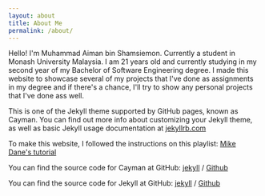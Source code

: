 ```yaml
---
layout: about
title: About Me
permalink: /about/
---
```

Hello! I'm Muhammad Aiman bin Shamsiemon. Currently a student in Monash University
Malaysia. I am 21 years old and currently studying in my second year of my
Bachelor of Software Engineering degree. I made this website to showcase several
of my projects that I've done as assignments in my degree and if there's a chance,
I'll try to show any personal projects that I've done ass well.

This is one of the Jekyll theme supported by GitHub pages, known as Cayman.
You can find out more info about customizing your Jekyll theme, as well as basic
Jekyll usage documentation at [jekyllrb.com](https://jekyllrb.com/)

To make this website, I followed the instructions on this playlist:
[Mike Dane's tutorial](https://www.youtube.com/playlist?list=PLLAZ4kZ9dFpOPV5C5Ay0pHaa0RJFhcmcB)

You can find the source code for Cayman at GitHub:
[jekyll][jekyll-organization] /
[Github](https://github.com/pages-themes/cayman)

You can find the source code for Jekyll at GitHub:
[jekyll][jekyll-organization] /
[Github](https://github.com/jekyll/jekyll)


[jekyll-organization]: https://github.com/jekyll
